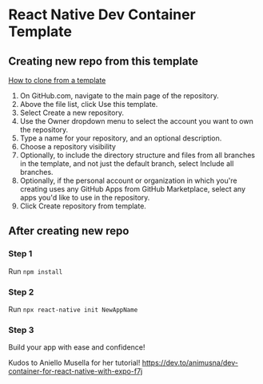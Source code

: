 # React Native Dev Container Template

## Creating new repo from this template
[How to clone from a template](https://docs.github.com/en/repositories/creating-and-managing-repositories/creating-a-repository-from-a-template#creating-a-repository-from-a-template)
1. On GitHub.com, navigate to the main page of the repository.
2. Above the file list, click Use this template.
3. Select Create a new repository.
4. Use the Owner dropdown menu to select the account you want to own the repository.
5. Type a name for your repository, and an optional description.
6. Choose a repository visibility
7. Optionally, to include the directory structure and files from all branches in the template, and not just the default branch, select Include all branches.
8. Optionally, if the personal account or organization in which you're creating uses any GitHub Apps from GitHub Marketplace, select any apps you'd like to use in the repository.
9. Click Create repository from template.

## After creating new repo
### Step 1
Run `npm install`

### Step 2
Run `npx react-native init NewAppName`

### Step 3
Build your app with ease and confidence!


Kudos to Aniello Musella for her tutorial!
https://dev.to/animusna/dev-container-for-react-native-with-expo-f7j
